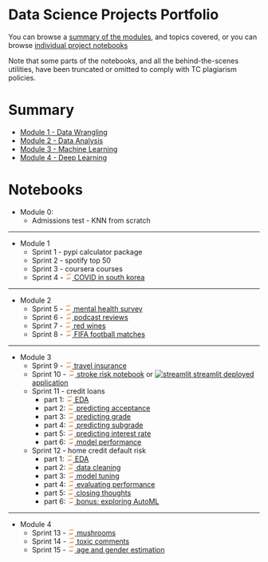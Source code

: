 # Data Science Projects Portfolio

You can browse a [summary of the modules](#summary), and topics covered, or you can browse [individual project notebooks](#notebooks)

Note that some parts of the notebooks, and all the behind-the-scenes utilities, have been truncated or omitted to comply
with TC plagiarism policies.

# Summary

- [Module 1 - Data Wrangling](summary/module1.md)
- [Module 2 - Data Analysis](summary/module2.md)
- [Module 3 - Machine Learning](summary/module3.md)
- [Module 4 - Deep Learning](summary/module4.md)

# Notebooks

- Module 0:
    - Admissions test - KNN from scratch

---

- Module 1
    - Sprint 1 - pypi calculator package
    - Sprint 2 - spotify top 50
    - Sprint 3 - coursera courses
    - Sprint 4 - [<img src="notebook/jupyter96.png" style="height:1em"/> COVID in south korea](notebook/4-covid/capstone.html)

---

- Module 2
    - Sprint 5 - [<img src="notebook/jupyter96.png" style="height:1em"/> mental health survey](notebook/5-mental-health/5-mental-health.html)
    - Sprint 6 - [<img src="notebook/jupyter96.png" style="height:1em"/> podcast reviews](notebook/6-podcasts/6-podcasts.html)
    - Sprint 7 - [<img src="notebook/jupyter96.png" style="height:1em"/> red wines](notebook/7-wine/7-wine.html)
    - Sprint 8 - [<img src="notebook/jupyter96.png" style="height:1em"/> FIFA football matches](notebook/8-football/8-football.html)

---

- Module 3
    - Sprint 9 - [<img src="notebook/jupyter96.png" style="height:1em"/> travel insurance](notebook/9-insurance/9-insurance.html)
    - Sprint 10 - [<img src="notebook/jupyter96.png" style="height:1em"/> stroke risk notebook](notebook/10-stroke/10-stroke.html) or [<img style="height: 1em" src="https://img.icons8.com/ios-filled/50/streamlit.png" alt="streamlit"/> streamlit deployed application](https://ealmas-stroke-risk.hf.space/)
    - Sprint 11 - credit loans
        - part 1: [<img src="notebook/jupyter96.png" style="height:1em"/> EDA](notebook/11-loans/sprint0_data_cleaning.html)
        - part 2: [<img src="notebook/jupyter96.png" style="height:1em"/> predicting acceptance](notebook/11-loans/sprint1_predicting_loan_acceptance.html)
        - part 3: [<img src="notebook/jupyter96.png" style="height:1em"/> predicting grade](notebook/11-loans/sprint2_predicting_loan_grade.html)
        - part 4: [<img src="notebook/jupyter96.png" style="height:1em"/> predicting subgrade](notebook/11-loans/sprint3_predicting_loan_subgrade.html)
        - part 5: [<img src="notebook/jupyter96.png" style="height:1em"/> predicting interest rate](notebook/11-loans/sprint4_predicting_loan_interest_rate.html)
        - part 6: [<img src="notebook/jupyter96.png" style="height:1em"/> model performance](notebook/11-loans/sprint5_choosing_models.html)
    - Sprint 12 - home credit default risk
        - part 1: [<img src="notebook/jupyter96.png" style="height:1em"/> EDA](notebook/12-home-default/part0-eda.html)
        - part 2: [<img src="notebook/jupyter96.png" style="height:1em"/> data cleaning](notebook/12-home-default/part1-cleaning.html)
        - part 3: [<img src="notebook/jupyter96.png" style="height:1em"/> model tuning](notebook/12-home-default/part2-tuning.html)
        - part 4: [<img src="notebook/jupyter96.png" style="height:1em"/> evaluating performance](notebook/12-home-default/part3-testing.html)
        - part 5: [<img src="notebook/jupyter96.png" style="height:1em"/> closing thoughts](notebook/12-home-default/part4-closing.html)
        - part 6: [<img src="notebook/jupyter96.png" style="height:1em"/> bonus: exploring AutoML](notebook/12-home-default/part9-bonus-automl.html)

---

- Module 4
    - Sprint 13 - [<img src="notebook/jupyter96.png" style="height:1em"/> mushrooms](notebook/13-mushrooms/mushrooms.html)
    - Sprint 14 - [<img src="notebook/jupyter96.png" style="height:1em"/> toxic comments](notebook/14-toxic-comments/toxic_comments.html)
    - Sprint 15 - [<img src="notebook/jupyter96.png" style="height:1em"/> age and gender estimation](notebook/15-age-and-gender/computer_vision.html)

